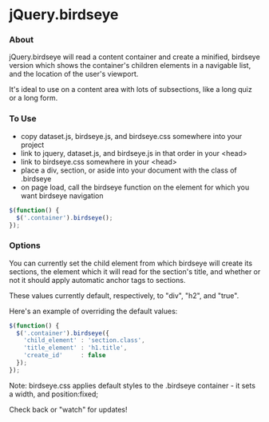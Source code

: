# jQuery.birdseye

### About

jQuery.birdseye will read a content container and create a minified, birdseye version which shows the container's children elements in a navigable list, and the location of the user's viewport.

It's ideal to use on a content area with lots of subsections, like a long quiz or a long form.

### To Use

* copy dataset.js, birdseye.js, and birdseye.css somewhere into your project
* link to jquery, dataset.js, and birdseye.js in that order in your &lt;head&gt;
* link to birdseye.css somewhere in your &lt;head&gt;
* place a div, section, or aside into your document with the class of .birdseye
* on page load, call the birdseye function on the element for which you want birdseye navigation

```javascript
$(function() {
  $('.container').birdseye();
});
```

### Options

You can currently set the child element from which birdseye will create its sections, the element which it will read for the section's title, and whether or not it should apply automatic anchor tags to sections.

These values currently default, respectively, to "div", "h2", and "true".

Here's an example of overriding the default values:

```javascript
$(function() {
  $('.container').birdseye({
    'child_element' : 'section.class',
    'title_element' : 'h1.title',
    'create_id'     : false
  });
});
```


Note: birdseye.css applies default styles to the .birdseye container - it sets a width, and position:fixed;

Check back or "watch" for updates!
